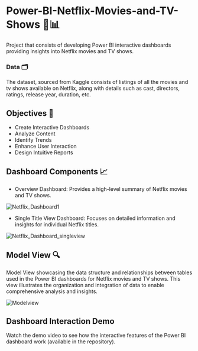 # Power-BI-Netflix-Movies-and-TV-Shows 🎥📊
Project that consists of developing Power BI interactive dashboards providing insights into Netflix movies and TV shows.

### Data 🗂️
The dataset, sourced from Kaggle consists of listings of all the movies and tv shows available on Netflix, along with details such as cast, directors, ratings, release year, duration, etc.

## Objectives 🎯
- Create Interactive Dashboards
- Analyze Content
- Identify Trends
- Enhance User Interaction
- Design Intuitive Reports

## Dashboard Components 📈
- Overview Dashboard: Provides a high-level summary of Netflix movies and TV shows.
  
![Netflix_Dashboard1](https://github.com/user-attachments/assets/198e30e5-3802-4b31-bb5e-0dc035b91bd1)

- Single Title View Dashboard: Focuses on detailed information and insights for individual Netflix titles. 

![Netflix_Dashboard_singleview](https://github.com/user-attachments/assets/be4cfe9b-36c5-41f5-ad66-a64439172a25)

## Model View 🔍
Model View showcasing the data structure and relationships between tables used in the Power BI dashboards for Netflix movies and TV shows. This view illustrates the organization and integration of data to enable comprehensive analysis and insights.

![Modelview](https://github.com/user-attachments/assets/b6cb513f-6400-4309-9663-5c51f8b6e2a6)

## Dashboard Interaction Demo
Watch the demo video to see how the interactive features of the Power BI dashboard work (available in the repository).
